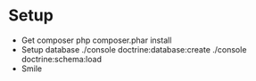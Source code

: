 # Setup

- Get composer
    php composer.phar install
- Setup database
    ./console doctrine:database:create 
    ./console doctrine:schema:load
- Smile